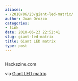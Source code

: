 ```yaml
---
aliases:
- /2010/06/23/giant-led-matrix/
author: Juan Orozco
categories:
- link
date: 2010-06-23 22:52:41
slug: giant-led-matrix
title: Giant LED matrix
type: post
---
```


<p style="text-align:center;">
  <a href="http://blog.makezine.com/archive/2010/06/giant_led_matrix.html"><img src='https://i1.wp.com/iam.juano.info/files/2010/06/bigmatrixscale.jpg?w=580' alt='' data-recalc-dims="1" /></a>
</p>

Hackszine.com

via [Giant LED matrix][1].

[1]: http://blog.makezine.com/archive/2010/06/giant_led_matrix.html